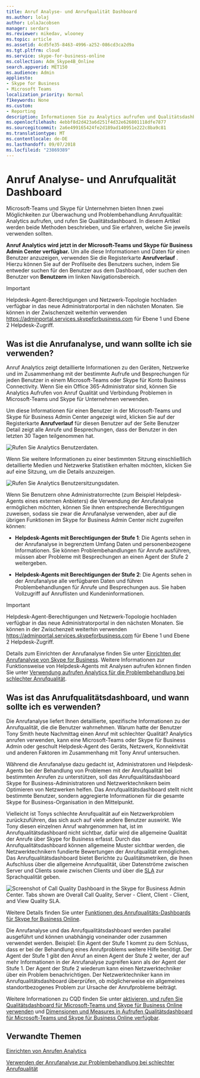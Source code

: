 ```yaml
---
title: Anruf Analyse- und Anrufqualität Dashboard
ms.author: lolaj
author: LolaJacobsen
manager: serdars
ms.reviewer: mikedav, wlooney
ms.topic: article
ms.assetid: 4cd5fe35-8463-4996-a252-086cd3ca2d9a
ms.tgt.pltfrm: cloud
ms.service: skype-for-business-online
ms.collection: Adm_Skype4B_Online
search.appverid: MET150
ms.audience: Admin
appliesto:
- Skype for Business
- Microsoft Teams
localization_priority: Normal
f1keywords: None
ms.custom:
- Reporting
description: Informationen Sie zu Analytics aufrufen und Qualitätsdashboard aufrufen und verwenden sie zur Überwachung und Problembehandlung Anrufqualität.
ms.openlocfilehash: 4ebbf8d2d423a6d251f4d32e626801118dfe7877
ms.sourcegitcommit: 2a6e499165424fe2d189ad140951e222c8ba9c81
ms.translationtype: MT
ms.contentlocale: de-DE
ms.lasthandoff: 09/07/2018
ms.locfileid: "23869389"
---
```

# <a name="call-analytics-and-call-quality-dashboard"></a>Anruf Analyse- und Anrufqualität Dashboard

Microsoft-Teams und Skype für Unternehmen bieten Ihnen zwei Möglichkeiten zur Überwachung und Problembehandlung Anrufqualität: Analytics aufrufen, und rufen Sie Qualitätsdashboard. In diesem Artikel werden beide Methoden beschrieben, und Sie erfahren, welche Sie jeweils verwenden sollten.
  
**Anruf Analytics wird jetzt in der Microsoft-Teams und Skype für Business Admin Center verfügbar.** Um alle diese Informationen und Daten für einen Benutzer anzuzeigen, verwenden Sie die Registerkarte **Anrufverlauf** . Hierzu können Sie auf der Profilseite des Benutzers suchen, indem Sie entweder suchen für den Benutzer aus dem Dashboard, oder suchen den Benutzer von **Benutzern** im linken Navigationsbereich.

> [!IMPORTANT]
> Helpdesk-Agent-Berechtigungen und Netzwerk-Topologie hochladen verfügbar in das neue Administratorportal in den nächsten Monaten. Sie können in der Zwischenzeit weiterhin verwenden https://adminportal.services.skypeforbusiness.com für Ebene 1 und Ebene 2 Helpdesk-Zugriff.
  
## <a name="whats-call-analytics-and-when-should-i-use-it"></a>Was ist die Anrufanalyse, und wann sollte ich sie verwenden?

Anruf Analytics zeigt detaillierte Informationen zu den Geräten, Netzwerke und im Zusammenhang mit der bestimmte Aufrufe und Besprechungen für jeden Benutzer in einem Microsoft-Teams oder Skype für Konto Business Connectivity. Wenn Sie ein Office 365-Administrator sind, können Sie Analytics Aufrufen von Anruf Qualität und Verbindung Problemen in Microsoft-Teams und Skype für Unternehmen verwenden.

Um diese Informationen für einen Benutzer in der Microsoft-Teams und Skype für Business Admin Center angezeigt wird, klicken Sie auf der Registerkarte **Anrufverlauf** für diesen Benutzer auf der Seite Benutzer Detail zeigt alle Anrufe und Besprechungen, dass der Benutzer in den letzten 30 Tagen teilgenommen hat.

![Rufen Sie Analytics Benutzerdaten.](media/call-analytics-user-data.png)

Wenn Sie weitere Informationen zu einer bestimmten Sitzung einschließlich detaillierte Medien und Netzwerke Statistiken erhalten möchten, klicken Sie auf eine Sitzung, um die Details anzuzeigen.

![Rufen Sie Analytics Benutzersitzungsdaten.](media/call-analytics-user-data-session.png)

Wenn Sie Benutzern ohne Administratorrechte (zum Beispiel Helpdesk-Agents eines externen Anbieters) die Verwendung der Anrufanalyse ermöglichen möchten, können Sie ihnen entsprechende Berechtigungen zuweisen, sodass sie zwar die Anrufanalyse verwenden, aber auf die übrigen Funktionen im Skype for Business Admin Center nicht zugreifen können: 
  
- **Helpdesk-Agents mit Berechtigungen der Stufe 1**: Die Agents sehen in der Anrufanalyse in begrenztem Umfang Daten und personenbezogene Informationen. Sie können Problembehandlungen für Anrufe ausführen, müssen aber Probleme mit Besprechungen an einen Agent der Stufe 2 weitergeben.
    
- **Helpdesk-Agents mit Berechtigungen der Stufe 2**: Die Agents sehen in der Anrufanalyse alle verfügbaren Daten und führen Problembehandlungen für Anrufe und Besprechungen aus. Sie haben Vollzugriff auf Anruflisten und Kundeninformationen.

> [!IMPORTANT]
> Helpdesk-Agent-Berechtigungen und Netzwerk-Topologie hochladen verfügbar in das neue Administratorportal in den nächsten Monaten. Sie können in der Zwischenzeit weiterhin verwenden https://adminportal.services.skypeforbusiness.com für Ebene 1 und Ebene 2 Helpdesk-Zugriff.
    
Details zum Einrichten der Anrufanalyse finden Sie unter [Einrichten der Anrufanalyse von Skype for Business](set-up-call-analytics.md). Weitere Informationen zur Funktionsweise von Helpdesk-Agents mit Analysen aufrufen können finden Sie unter [Verwendung aufrufen Analytics für die Problembehandlung bei schlechter Anrufqualität](use-call-analytics-to-troubleshoot-poor-call-quality.md).
  
## <a name="whats-the-call-quality-dashboard-and-when-should-i-use-it"></a>Was ist das Anrufqualitätsdashboard, und wann sollte ich es verwenden?

Die Anrufanalyse liefert Ihnen detaillierte, spezifische Informationen zu der Anrufqualität, die die Benutzer wahrnehmen. Warum hatte der Benutzer Tony Smith heute Nachmittag einen Anruf mit schlechter Qualität? Analytics anrufen verwenden, kann eine Microsoft-Teams oder Skype für Business Admin oder geschult Helpdesk-Agent des Geräts, Netzwerk, Konnektivität und anderen Faktoren im Zusammenhang mit Tony Anruf untersuchen.
  
Während die Anrufanalyse dazu gedacht ist, Administratoren und Helpdesk-Agents bei der Behandlung von Problemen mit der Anrufqualität bei bestimmten Anrufen zu unterstützen, soll das Anrufqualitätsdashboard Skype for Business-Administratoren und Netzwerktechnikern beim Optimieren von Netzwerken helfen. Das Anrufqualitätsdashboard stellt nicht bestimmte Benutzer, sondern aggregierte Informationen für die gesamte Skype for Business-Organisation in den Mittelpunkt. 
  
Vielleicht ist Tonys schlechte Anrufqualität auf ein Netzwerkproblem zurückzuführen, das sich auch auf viele andere Benutzer auswirkt. Wie Tony diesen einzelnen Anruf wahrgenommen hat, ist im Anrufqualitätsdashboard nicht sichtbar, dafür wird die allgemeine Qualität der Anrufe über Skype for Business erfasst. Durch das Anrufqualitätsdashboard können allgemeine Muster sichtbar werden, die Netzwerktechnikern fundierte Bewertungen der Anrufqualität ermöglichen. Das Anrufqualitätsdashboard bietet Berichte zu Qualitätsmetriken, die Ihnen Aufschluss über die allgemeine Anrufqualität, über Datenströme zwischen Server und Clients sowie zwischen Clients und über die [SLA](https://go.microsoft.com/fwlink/p/?linkid=846252) zur Sprachqualität geben. 
  
![Screenshot of Call Quality Dashboard in the Skype for Business Admin Center. Tabs shown are Overall Call Quality, Server - Client, Client - Client, and View Quality SLA.](media/6eaccf99-8ee8-4f99-bdf2-ba1c72471cb9.png)
  
Weitere Details finden Sie unter [Funktionen des Anrufqualitäts-Dashboards für Skype for Business Online](turning-on-and-using-call-quality-dashboard.md#BKMKFeaturesOfTheCQD).
  
Die Anrufanalyse und das Anrufqualitätsdashboard werden parallel ausgeführt und können unabhängig voneinander oder zusammen verwendet werden. Beispiel: Ein Agent der Stufe 1 kommt zu dem Schluss, dass er bei der Behandlung eines Anrufproblems weitere Hilfe benötigt. Der Agent der Stufe 1 gibt den Anruf an einen Agent der Stufe 2 weiter, der auf mehr Informationen in der Anrufanalyse zugreifen kann als der Agent der Stufe 1. Der Agent der Stufe 2 wiederum kann einen Netzwerktechniker über ein Problem benachrichtigen. Der Netzwerktechniker kann im Anrufqualitätsdashboard überprüfen, ob möglicherweise ein allgemeines standortbezogenes Problem zur Ursache der Anrufprobleme beiträgt.
  
Weitere Informationen zu CQD finden Sie unter [aktivieren, und rufen Sie Qualitätsdashboard für Microsoft-Teams und Skype für Business Online verwenden](turning-on-and-using-call-quality-dashboard.md) und [Dimensionen und Measures in Aufrufen Qualitätsdashboard für Microsoft-Teams und Skype für Business Online verfügbar](dimensions-and-measures-available-in-call-quality-dashboard.md).
  
## <a name="related-topics"></a>Verwandte Themen
[Einrichten von Anrufen Analytics](set-up-call-analytics.md)

[Verwenden der Anrufanalyse zur Problembehandlung bei schlechter Anrufqualität](use-call-analytics-to-troubleshoot-poor-call-quality.md)